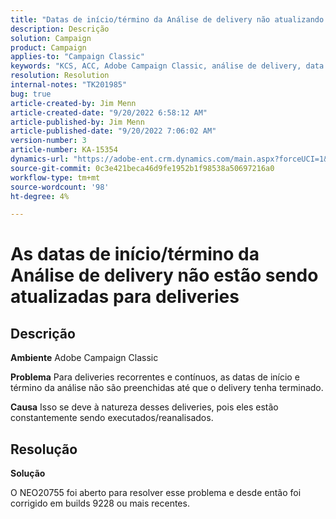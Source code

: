 ```yaml
---
title: "Datas de início/término da Análise de delivery não atualizando para deliveries"
description: Descrição
solution: Campaign
product: Campaign
applies-to: "Campaign Classic"
keywords: "KCS, ACC, Adobe Campaign Classic, análise de delivery, data de início, data de término, não atualização correta, deliveries recorrentes, deliveries contínuos, NEO20755"
resolution: Resolution
internal-notes: "TK201985"
bug: true
article-created-by: Jim Menn
article-created-date: "9/20/2022 6:58:12 AM"
article-published-by: Jim Menn
article-published-date: "9/20/2022 7:06:02 AM"
version-number: 3
article-number: KA-15354
dynamics-url: "https://adobe-ent.crm.dynamics.com/main.aspx?forceUCI=1&pagetype=entityrecord&etn=knowledgearticle&id=cc2bdd93-b138-ed11-9db1-0022480866ad"
source-git-commit: 0c3e421beca46d9fe1952b1f98538a50697216a0
workflow-type: tm+mt
source-wordcount: '98'
ht-degree: 4%

---
```


# As datas de início/término da Análise de delivery não estão sendo atualizadas para deliveries

## Descrição


<b>Ambiente</b>
Adobe Campaign Classic

<b>Problema</b>
Para deliveries recorrentes e contínuos, as datas de início e término da análise não são preenchidas até que o delivery tenha terminado.

<b>Causa</b>
Isso se deve à natureza desses deliveries, pois eles estão constantemente sendo executados/reanalisados.


## Resolução


<b>Solução</b>

O NEO20755 foi aberto para resolver esse problema e desde então foi corrigido em builds 9228 ou mais recentes.
